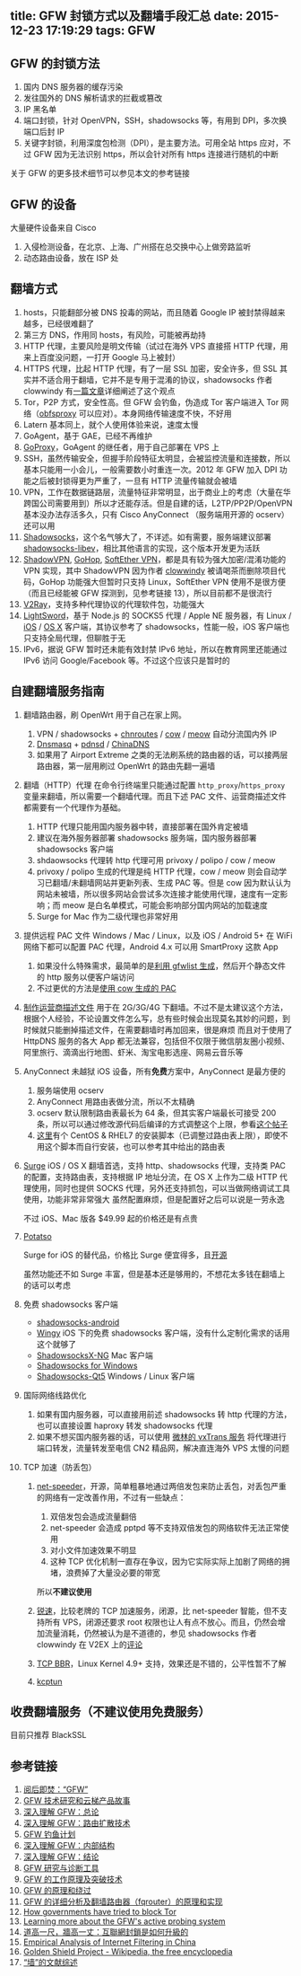title: GFW 封锁方式以及翻墙手段汇总
date: 2015-12-23 17:19:29
tags: GFW
---

## GFW 的封锁方法
1. 国内 DNS 服务器的缓存污染
2. 发往国外的 DNS 解析请求的拦截或篡改
3. IP 黑名单
4. 端口封锁，针对 OpenVPN，SSH，shadowsocks 等，有用到 DPI，多次换端口后封 IP
5. 关键字封锁，利用深度包检测（DPI），是主要方法。可用全站 https 应对，不过 GFW 因为无法识别 https，所以会针对所有 https 连接进行随机的中断

<!-- more -->

关于 GFW 的更多技术细节可以参见本文的参考链接

## GFW 的设备
大量硬件设备来自 Cisco
1. 入侵检测设备，在北京、上海、广州搭在总交换中心上做旁路监听
2. 动态路由设备，放在 ISP 处

## 翻墙方式
1. hosts，只能翻部分被 DNS 投毒的网站，而且随着 Google IP 被封禁得越来越多，已经很难翻了
2. 第三方 DNS，作用同 hosts，有风险，可能被再劫持
3. HTTP 代理，主要风险是明文传输（试过在海外 VPS 直接搭 HTTP 代理，用来上百度没问题，一打开 Google 马上被封）
4. HTTPS 代理，比起 HTTP 代理，有了一层 SSL 加密，安全许多，但 SSL 其实并不适合用于翻墙，它并不是专用于混淆的协议，shadowsocks 作者 clowwindy 有[一篇文章](https://gist.github.com/clowwindy/5947691)详细阐述了这个观点
4. Tor，P2P 方式，安全性高。但 GFW 会钓鱼，伪造成 Tor 客户端进入 Tor 网络（[obfsproxy](https://www.torproject.org/projects/obfsproxy.html.en) 可以应对）。本身网络传输速度不快，不好用
5. Latern 基本同上，就个人使用体验来说，速度太慢
6. GoAgent，基于 GAE，已经不再维护
7. [GoProxy](https://github.com/phuslu/goproxy)，GoAgent 的继任者，用于自己部署在 VPS 上
8. SSH，虽然传输安全，但握手阶段特征太明显，会被监控流量和连接数，所以基本只能用一小会儿，一般需要数小时重连一次。2012 年 GFW 加入 DPI 功能之后被封锁得更为严重了，一旦有 HTTP 流量传输就会被墙
9. VPN，工作在数据链路层，流量特征非常明显，出于商业上的考虑（大量在华跨国公司需要用到）所以才还能存活。但是自建的话，L2TP/PP2P/OpenVPN 基本没办法存活多久，只有 Cisco AnyConnect （服务端用开源的 ocserv）还可以用
10. [Shadowsocks](https://github.com/shadowsocks)，这个名气够大了，不详述。如有需要，服务端建议部署[shadowsocks-libev](https://github.com/shadowsocks/shadowsocks-libev)，相比其他语言的实现，这个版本开发更为活跃
11. [ShadowVPN](https://github.com/Long-live-shadowsocks/ShadowVPN), [GoHop](https://github.com/bigeagle/gohop), [SoftEther VPN](https://www.softether.org/)，都是具有较为强大加密/混淆功能的 VPN 实现，其中 ShadowVPN 因为作者 [clowwindy](https://github.com/clowwindy) 被请喝茶而删除项目代码，GoHop 功能强大但暂时只支持 Linux，SoftEther VPN 使用不是很方便（而且已经能被 GFW 探测到，见参考链接 13），所以目前都不是很流行
12. [V2Ray](https://www.v2ray.com/zh_cn/index.html)，支持多种代理协议的代理软件包，功能强大
13. [LightSword](https://github.com/UnsignedInt8/LightSword)，基于 Node.js 的 SOCKS5 代理 / Apple NE 服务器，有 Linux / [iOS](https://itunes.apple.com/cn/app/level.4/id1082115711?ls=1&mt=8) / [OS X](https://itunes.apple.com/cn/app/level.5/id1088733081?ls=1&mt=12) 客户端，其协议参考了 shadowsocks，性能一般，iOS 客户端也只支持全局代理，但聊胜于无
14. IPv6，据说 GFW 暂时还未能有效封禁 IPv6 地址，所以在教育网里还能通过 IPv6 访问 Google/Facebook 等。不过这个应该只是暂时的

## 自建翻墙服务指南
1. 翻墙路由器，刷 OpenWrt
    用于自己在家上网。
	1. VPN / shadowsocks + [chnroutes](https://github.com/fivesheep/chnroutes) / [cow](https://github.com/cyfdecyf/cow) / [meow](https://github.com/renzhn/MEOW) 自动分流国内外 IP
	2. [Dnsmasq](http://wiki.openwrt.org/doc/howto/dhcp.dnsmasq) + [pdnsd](http://members.home.nl/p.a.rombouts/pdnsd/) / [ChinaDNS](https://github.com/shadowsocks/ChinaDNS)
	3. 如果用了 Airport Extreme 之类的无法刷系统的路由器的话，可以接两层路由器，第一层用刷过 OpenWrt 的路由先翻一遍墙

2. 翻墙（HTTP）代理
    在命令行终端里只能通过配置 `http_proxy`/`https_proxy` 变量来翻墙，所以需要一个翻墙代理。而且下述 PAC 文件、运营商描述文件都需要有一个代理作为基础。
    1. HTTP 代理只能用国内服务器中转，直接部署在国外肯定被墙
    2. 建议在海外服务器部署 shadowsocks 服务端，国内服务器部署 shadowsocks 客户端
    3. shdaowsocks 代理转 http 代理可用 privoxy / polipo / cow / meow
    4. privoxy / polipo 生成的代理是纯 HTTP 代理，cow / meow 则会自动学习已翻墙/未翻墙网站并更新列表、生成 PAC 等。但是 cow 因为默认认为网站未被墙，所以很多网站会尝试多次连接才能使用代理，速度有一定影响；而 meow 是白名单模式，可能会影响部分国内网站的加载速度
    5. Surge for Mac 作为二级代理也非常好用

3. 提供远程 PAC 文件
    Windows / Mac / Linux，以及 iOS / Android 5+ 在 WiFi 网络下都可以配置 PAC 代理，Android 4.x 可以用 SmartProxy 这款 App
    1. 如果没什么特殊需求，最简单的是[利用 gfwlist 生成](http://codelife.me/blog/2013/04/06/convert-gfwlist-to-pac/)，然后开个静态文件的 http 服务以便客户端访问
    2. 不过更优的方法是[使用 cow 生成的 PAC](https://github.com/cyfdecyf/cow#user-content-详细使用说明)

4. [制作运营商描述文件](https://velaciela.ms/use_apn_connect)
    用于在 2G/3G/4G 下翻墙。不过不是太建议这个方法，根据个人经验，不论设置文件怎么写，总有些时候会出现莫名其妙的问题，到时候就只能删掉描述文件，在需要翻墙时再加回来，很是麻烦
   而且对于使用了 HttpDNS 服务的各大 App 都无法兼容，包括但不仅限于微信朋友圈小视频、阿里旅行、滴滴出行地图、虾米、淘宝电影选座、网易云音乐等

5. AnyConnect
    未越狱 iOS 设备，所有**免费**方案中，AnyConnect 是最方便的
	1. 服务端使用 ocserv
	2. AnyConnect 用路由表做分流，所以不太精确
	3. ocserv 默认限制路由表最长为 64 条，但其实客户端最长可接受 200 条，所以可以通过修改源代码后编译的方式调整这个上限，参看[这个帖子](https://www.v2ex.com/t/136431)
	4. [这里](https://github.com/travislee8964/Ocserv-install-script-for-CentOS-RHEL-7)有个 CentOS & RHEL7 的安装脚本（已调整过路由表上限），即使不用这个脚本而自行安装，也可以参考其中给出的路由表

6. [Surge](http://nssurge.com/)
   iOS / OS X 翻墙首选，支持 http、shadowsocks 代理，支持类 PAC 的配置，支持路由表，支持根据 IP 地址分流，在 OS X 上作为二级 HTTP 代理使用，同时也提供 SOCKS 代理，另外还支持抓包，可以当做网络调试工具使用，功能非常非常强大
   虽然配置麻烦，但是配置好之后可以说是一劳永逸
   
   不过 iOS、Mac 版各 $49.99 起的价格还是有点贵
   
7. [Potatso](https://itunes.apple.com/cn/app/potatso-zhi-chi-zi-ding-yi/id1070901416?mt=8)

    Surge for iOS 的替代品，价格比 Surge 便宜得多，且[开源](https://github.com/shadowsocks/Potatso)
    
    虽然功能还不如 Surge 丰富，但是基本还是够用的，不想花太多钱在翻墙上的话可以考虑
    
8. 免费 shadowsocks 客户端

    - [shadowsocks-android](https://github.com/shadowsocks/shadowsocks-android/releases)
    - [Wingy](https://www.wingy.site/appstore.html)
        iOS 下的免费 shadowsocks 客户端，没有什么定制化需求的话用这个就够了
    - [ShadowsocksX-NG](https://github.com/shadowsocks/ShadowsocksX-NG)
        Mac 客户端
    - [Shadowsocks for Windows](https://github.com/shadowsocks/shadowsocks-windows)
    - [Shadowsocks-Qt5](https://github.com/shadowsocks/shadowsocks-qt5) Windows / Linux 客户端

9. 国际网络线路优化
    1. 如果有国内服务器，可以直接用前述 shadowsocks 转 http 代理的方法，也可以直接设置 haproxy 转发 shadowsocks 代理
    2. 如果不想买国内服务器的话，可以使用 [微林的 vxTrans 服务](https://vnet.link/?rc=18139) 将代理进行端口转发，流量转发至电信 CN2 精品网，解决直连海外 VPS 太慢的问题

10. TCP 加速（防丢包）

    1. [net-speeder](https://github.com/snooda/net-speeder)，开源，简单粗暴地通过两倍发包来防止丢包，对丢包严重的网络有一定改善作用，不过有一些缺点：
        1. 双倍发包会造成流量翻倍
        2. net-speeder 会造成 pptpd 等不支持双倍发包的网络软件无法正常使用
        3. 对小文件加速效果不明显
        4. 这种 TCP 优化机制一直存在争议，因为它实际实际上加剧了网络的拥堵，浪费掉了大量没必要的带宽

        所以**不建议使用**

    2. [锐速](http://serverspeeder.com/)，比较老牌的 TCP 加速服务，闭源，比 net-speeder 智能，但不支持所有 VPS，闭源还要求 root 权限也让人有点不放心。而且，仍然会增加流量消耗，仍然被认为是不道德的，参见 shadowsocks 作者 clowwindy 在 V2EX 上的[评论](http://v2ex.com/t/164883?p=1#r_1742730)
    3. [TCP BBR](https://www.zhihu.com/question/53559433)，Linux Kernel 4.9+ 支持，效果还是不错的，公平性暂不了解
    4. [kcptun](https://github.com/xtaci/kcptun)

## 收费翻墙服务（**不建议使用免费服务**）

目前只推荐 BlackSSL

<!--

1. HTTP 代理以及 AnyConnect
	1. [轻云](http://theqingyun.info/r/2g3wq0)
	   使用两年半，换过两次域名，另外还挂过两次，不过恢复时间较快。如果发现网站上不去了可以发任意内容邮件到 <theqingyun@gmail.com> 获取最新地址
	2. [土行孙](http://itxs.co/s/b6098a9h)
	   使用一年，挂过两次。**文档极为完善**，对于不怎么翻墙、不熟悉翻墙工具的小白用户十分友好，另外学生凭校园邮箱有七折优惠
	3. [熊猫翻滚](https://ezcat.xyz/)
	   价格略贵，有[微博客服](http://weibo.com/pandafanorg)，一般没什么问题，但小坑不断，典型的互联网服务。最近半年挂的次数不少……从微博时间线上就可以看出来
2. VPN
	1. [云梯 VPN](https://www.ytvpn.com/)
	2. [Astrill](https://www.astrill.com/)，目前似乎速度已经不怎么样了，不推荐
	3. [VyprVPN](https://www.goldenfrog.com/vyprvpn)
3. [EurekaVPT](https://eurekavpt.com/)
    没用过，口碑不错，价格略贵，需要邀请

-->

## 参考链接
1. [阅后即焚：“GFW”](http://www.chinagfw.org/2009/08/gfw_30.html)
2. [GFW 技术研究和云梯产品故事](http://teahour.fm/2013/07/09/gfw-and-vpncloud.html)
3. [深入理解 GFW：总论](http://gfwrev.blogspot.jp/2009/10/gfw.html)
4. [深入理解 GFW：路由扩散技术](http://gfwrev.blogspot.fr/2009/11/gfw_05.html)
5. [GFW 钓鱼计划](http://gfwrev.blogspot.fr/2009/11/gfw.html)
6. [深入理解 GFW：内部结构](http://gfwrev.blogspot.fr/2010/02/gfw.html)
7. [深入理解 GFW：结论](http://gfwrev.blogspot.fr/2010/03/gfw.html)
8. [GFW 研究与诊断工具](http://gfwrev.blogspot.fr/2009/11/gfw_10.html)
9. [GFW 的工作原理及突破技术](http://m.friendfeed-media.com/4457da9004be475a669d679bec5f17120bdf3d08)
10. [GFW 的原理和绕过](https://raw.githubusercontent.com/shell909090/slides/master/pdf/GFW.pdf)
11. [GFW 的详细分析及翻墙路由器（fqrouter）的原理和实现](https://docs.google.com/document/d/1mmMiMYbviMxJ-DhTyIGdK7OOg581LSD1CZV4XY1OMG8/edit)
12. [How governments have tried to block Tor](https://www.youtube.com/watch?v=GwMr8Xl7JMQ&index=128&list=WL)
13. [Learning more about the GFW's active probing system](https://blog.torproject.org/blog/learning-more-about-gfws-active-probing-system)
14. [道高一尺，牆高一丈：互聯網封鎖是如何升級的](https://theinitium.com/article/20150904-mainland-greatfirewall/)
15. [Empirical Analysis of Internet Filtering in China](http://cyber.law.harvard.edu/filtering/china/appendix-tech.html)
16. [Golden Shield Project - Wikipedia, the free encyclopedia](https://en.wikipedia.org/wiki/Golden_Shield_Project)
17. [“墙”的文献综述](http://xieyi64.blogspot.com/2010/12/blog-post.html)

